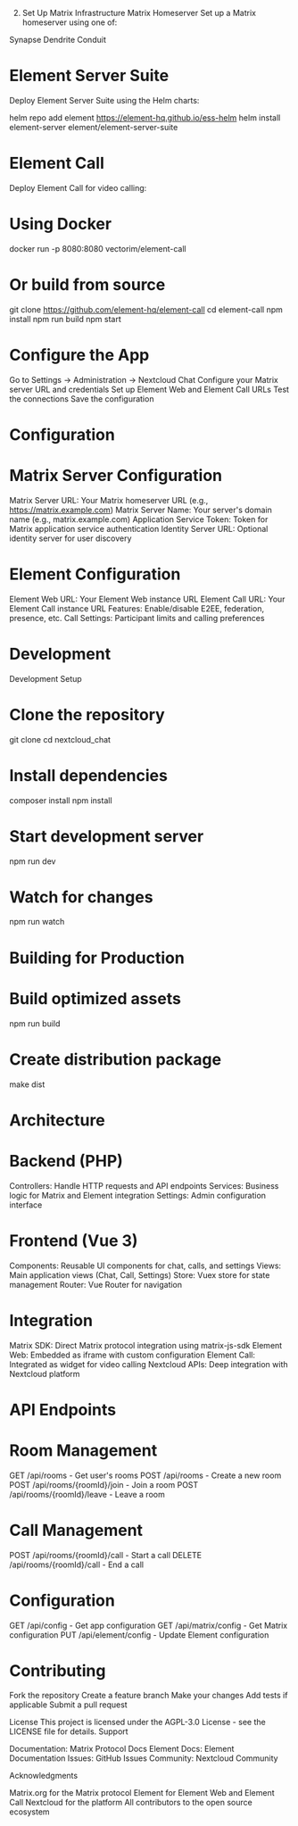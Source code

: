 2. Set Up Matrix Infrastructure
Matrix Homeserver
Set up a Matrix homeserver using one of:

Synapse
Dendrite
Conduit

# Element Server Suite
Deploy Element Server Suite using the Helm charts:

helm repo add element https://element-hq.github.io/ess-helm
helm install element-server element/element-server-suite

# Element Call
Deploy Element Call for video calling:

# Using Docker
docker run -p 8080:8080 vectorim/element-call

# Or build from source
git clone https://github.com/element-hq/element-call
cd element-call
npm install
npm run build
npm start

# Configure the App
Go to Settings → Administration → Nextcloud Chat
Configure your Matrix server URL and credentials
Set up Element Web and Element Call URLs
Test the connections
Save the configuration


# Configuration
# Matrix Server Configuration

Matrix Server URL: Your Matrix homeserver URL (e.g., https://matrix.example.com)
Matrix Server Name: Your server's domain name (e.g., matrix.example.com)
Application Service Token: Token for Matrix application service authentication
Identity Server URL: Optional identity server for user discovery

# Element Configuration

Element Web URL: Your Element Web instance URL
Element Call URL: Your Element Call instance URL
Features: Enable/disable E2EE, federation, presence, etc.
Call Settings: Participant limits and calling preferences

# Development
Development Setup

# Clone the repository
git clone <repository-url>
cd nextcloud_chat

# Install dependencies
composer install
npm install

# Start development server
npm run dev

# Watch for changes
npm run watch


# Building for Production
# Build optimized assets
npm run build

# Create distribution package
make dist


# Architecture
# Backend (PHP)

Controllers: Handle HTTP requests and API endpoints
Services: Business logic for Matrix and Element integration
Settings: Admin configuration interface

# Frontend (Vue 3)

Components: Reusable UI components for chat, calls, and settings
Views: Main application views (Chat, Call, Settings)
Store: Vuex store for state management
Router: Vue Router for navigation

# Integration

Matrix SDK: Direct Matrix protocol integration using matrix-js-sdk
Element Web: Embedded as iframe with custom configuration
Element Call: Integrated as widget for video calling
Nextcloud APIs: Deep integration with Nextcloud platform

# API Endpoints
# Room Management

GET /api/rooms - Get user's rooms
POST /api/rooms - Create a new room
POST /api/rooms/{roomId}/join - Join a room
POST /api/rooms/{roomId}/leave - Leave a room

# Call Management

POST /api/rooms/{roomId}/call - Start a call
DELETE /api/rooms/{roomId}/call - End a call

# Configuration

GET /api/config - Get app configuration
GET /api/matrix/config - Get Matrix configuration
PUT /api/element/config - Update Element configuration

# Contributing

Fork the repository
Create a feature branch
Make your changes
Add tests if applicable
Submit a pull request

License
This project is licensed under the AGPL-3.0 License - see the LICENSE file for details.
Support

Documentation: Matrix Protocol Docs
Element Docs: Element Documentation
Issues: GitHub Issues
Community: Nextcloud Community

Acknowledgments

Matrix.org for the Matrix protocol
Element for Element Web and Element Call
Nextcloud for the platform
All contributors to the open source ecosystem

